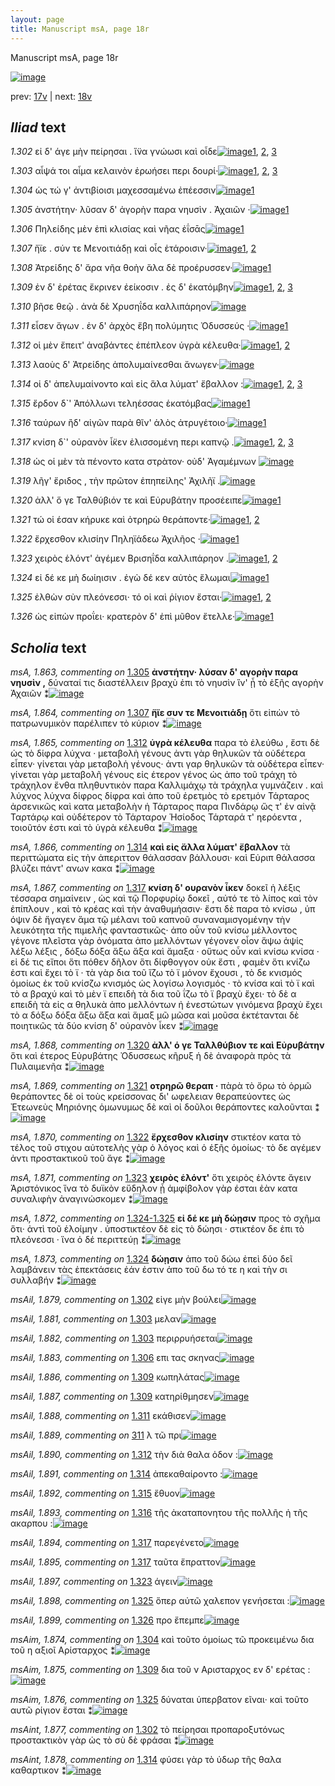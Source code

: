```yaml
---
layout: page
title: Manuscript msA, page 18r
---
```


Manuscript msA, page 18r

[![image](http://www.homermultitext.org/iipsrv?OBJ=IIP,1.0&FIF=/project/homer/pyramidal/deepzoom/hmt/vaimg/2017a/VA018RN_0019.tif&WID=100&CVT=JPEG)](http://www.homermultitext.org/ict2/?urn=urn:cite2:hmt:vaimg.2017a:VA018RN_0019)

prev:  [17v](../17v) | next:  [18v](../18v)

## *Iliad* text

*1.302* <a id="1.302"/> εἰ δ' άγε μὴν πείρησαι . ἵ̈να γνώωσι καὶ οἷδε[![image](http://www.homermultitext.org/iipsrv?OBJ=IIP,1.0&FIF=/project/homer/pyramidal/deepzoom/hmt/vaimg/2017a/VA018RN_0019.tif&RGN=0.163,0.1991,0.346,0.0301&WID=1000&CVT=JPEG)](http://www.homermultitext.org/ict2/?urn=urn:cite2:hmt:vaimg.2017a:VA018RN_0019@0.163,0.1991,0.346,0.0301)[1](#msAil_1.879), [2](#msA_1.862), [3](#msAint_1.877)

*1.303* <a id="1.303"/> αἶψά τοι αἷμα κελαινὸν ἐρωήσει περι δουρί·[![image](http://www.homermultitext.org/iipsrv?OBJ=IIP,1.0&FIF=/project/homer/pyramidal/deepzoom/hmt/vaimg/2017a/VA018RN_0019.tif&RGN=0.163,0.2179,0.341,0.0338&WID=1000&CVT=JPEG)](http://www.homermultitext.org/ict2/?urn=urn:cite2:hmt:vaimg.2017a:VA018RN_0019@0.163,0.2179,0.341,0.0338)[1](#msAil_1.880), [2](#msAil_1.881), [3](#msAil_1.882)

*1.304* <a id="1.304"/> ὡς τώ γ' ἀντιβίοισι μαχεσσαμένω ἐπέεσσιν[![image](http://www.homermultitext.org/iipsrv?OBJ=IIP,1.0&FIF=/project/homer/pyramidal/deepzoom/hmt/vaimg/2017a/VA018RN_0019.tif&RGN=0.164,0.2374,0.321,0.0301&WID=1000&CVT=JPEG)](http://www.homermultitext.org/ict2/?urn=urn:cite2:hmt:vaimg.2017a:VA018RN_0019@0.164,0.2374,0.321,0.0301)[1](#msAim_1.874)

*1.305* <a id="1.305"/> ἀνστήτην· λῦσαν δ' ἀγορὴν παρα νηυσὶν . Ἀχαιῶν ·[![image](http://www.homermultitext.org/iipsrv?OBJ=IIP,1.0&FIF=/project/homer/pyramidal/deepzoom/hmt/vaimg/2017a/VA018RN_0019.tif&RGN=0.164,0.2585,0.364,0.0316&WID=1000&CVT=JPEG)](http://www.homermultitext.org/ict2/?urn=urn:cite2:hmt:vaimg.2017a:VA018RN_0019@0.164,0.2585,0.364,0.0316)[1](#msA_1.863)

*1.306* <a id="1.306"/> Πηλείδης μὲν ἐπὶ κλισίας 					καὶ νῆας ἐΐσᾱς[![image](http://www.homermultitext.org/iipsrv?OBJ=IIP,1.0&FIF=/project/homer/pyramidal/deepzoom/hmt/vaimg/2017a/VA018RN_0019.tif&RGN=0.158,0.275,0.344,0.0308&WID=1000&CVT=JPEG)](http://www.homermultitext.org/ict2/?urn=urn:cite2:hmt:vaimg.2017a:VA018RN_0019@0.158,0.275,0.344,0.0308)[1](#msAil_1.883)

*1.307* <a id="1.307"/> ἤϊε . σύν τε Μενοιτιάδῃ 					καὶ οἷς ἑτάροισιν·[![image](http://www.homermultitext.org/iipsrv?OBJ=IIP,1.0&FIF=/project/homer/pyramidal/deepzoom/hmt/vaimg/2017a/VA018RN_0019.tif&RGN=0.167,0.2945,0.328,0.0293&WID=1000&CVT=JPEG)](http://www.homermultitext.org/ict2/?urn=urn:cite2:hmt:vaimg.2017a:VA018RN_0019@0.167,0.2945,0.328,0.0293)[1](#msAil_1.884), [2](#msA_1.864)

*1.308* <a id="1.308"/> Ἀτρείδης δ' ἄρα νῆα 					θοὴν ἅλα δὲ προέρυσσεν·[![image](http://www.homermultitext.org/iipsrv?OBJ=IIP,1.0&FIF=/project/homer/pyramidal/deepzoom/hmt/vaimg/2017a/VA018RN_0019.tif&RGN=0.169,0.3148,0.353,0.0316&WID=1000&CVT=JPEG)](http://www.homermultitext.org/ict2/?urn=urn:cite2:hmt:vaimg.2017a:VA018RN_0019@0.169,0.3148,0.353,0.0316)[1](#msAil_1.885)

*1.309* <a id="1.309"/> ἐν δ' ἐρέτας ἔκρινεν ἐείκοσιν . ἐς δ' ἑκατόμβην[![image](http://www.homermultitext.org/iipsrv?OBJ=IIP,1.0&FIF=/project/homer/pyramidal/deepzoom/hmt/vaimg/2017a/VA018RN_0019.tif&RGN=0.164,0.3328,0.359,0.0316&WID=1000&CVT=JPEG)](http://www.homermultitext.org/ict2/?urn=urn:cite2:hmt:vaimg.2017a:VA018RN_0019@0.164,0.3328,0.359,0.0316)[1](#msAim_1.875), [2](#msAil_1.886), [3](#msAil_1.887)

*1.310* <a id="1.310"/> βῆσε θεῷ . ἀνὰ δὲ Χρυσηΐδα καλλιπάρηον[![image](http://www.homermultitext.org/iipsrv?OBJ=IIP,1.0&FIF=/project/homer/pyramidal/deepzoom/hmt/vaimg/2017a/VA018RN_0019.tif&RGN=0.163,0.3516,0.349,0.0323&WID=1000&CVT=JPEG)](http://www.homermultitext.org/ict2/?urn=urn:cite2:hmt:vaimg.2017a:VA018RN_0019@0.163,0.3516,0.349,0.0323)

*1.311* <a id="1.311"/> εἷσεν ἄγων . ἐν δ' ἀρχὸς ἔβη πολύμητις Ὀδυσσεύς ·[![image](http://www.homermultitext.org/iipsrv?OBJ=IIP,1.0&FIF=/project/homer/pyramidal/deepzoom/hmt/vaimg/2017a/VA018RN_0019.tif&RGN=0.161,0.3696,0.389,0.0338&WID=1000&CVT=JPEG)](http://www.homermultitext.org/ict2/?urn=urn:cite2:hmt:vaimg.2017a:VA018RN_0019@0.161,0.3696,0.389,0.0338)[1](#msAil_1.888)

*1.312* <a id="1.312"/> οἱ μὲν ἔπειτ' ἀναβάντες ἐπέπλεον ὑγρὰ κέλευθα·[![image](http://www.homermultitext.org/iipsrv?OBJ=IIP,1.0&FIF=/project/homer/pyramidal/deepzoom/hmt/vaimg/2017a/VA018RN_0019.tif&RGN=0.162,0.3907,0.368,0.0308&WID=1000&CVT=JPEG)](http://www.homermultitext.org/ict2/?urn=urn:cite2:hmt:vaimg.2017a:VA018RN_0019@0.162,0.3907,0.368,0.0308)[1](#msA_1.865), [2](#msAil_1.890)

*1.313* <a id="1.313"/> λαοὺς δ' Ἀτρείδης 					ἀπολυμαίνεσθαι ἄνωγεν·[![image](http://www.homermultitext.org/iipsrv?OBJ=IIP,1.0&FIF=/project/homer/pyramidal/deepzoom/hmt/vaimg/2017a/VA018RN_0019.tif&RGN=0.153,0.411,0.368,0.0308&WID=1000&CVT=JPEG)](http://www.homermultitext.org/ict2/?urn=urn:cite2:hmt:vaimg.2017a:VA018RN_0019@0.153,0.411,0.368,0.0308)

*1.314* <a id="1.314"/> οἱ δ' ἀπελυμαίνοντο καὶ εἰς ἅλα λύματ' ἔβαλλον :[![image](http://www.homermultitext.org/iipsrv?OBJ=IIP,1.0&FIF=/project/homer/pyramidal/deepzoom/hmt/vaimg/2017a/VA018RN_0019.tif&RGN=0.162,0.4298,0.389,0.0316&WID=1000&CVT=JPEG)](http://www.homermultitext.org/ict2/?urn=urn:cite2:hmt:vaimg.2017a:VA018RN_0019@0.162,0.4298,0.389,0.0316)[1](#msA_1.866), [2](#msAil_1.891), [3](#msAint_1.878)

*1.315* <a id="1.315"/> ἔρδον δ`' 					 Ἀπόλλωνι τεληέσσας ἑκατόμβας[![image](http://www.homermultitext.org/iipsrv?OBJ=IIP,1.0&FIF=/project/homer/pyramidal/deepzoom/hmt/vaimg/2017a/VA018RN_0019.tif&RGN=0.161,0.45,0.34,0.0301&WID=1000&CVT=JPEG)](http://www.homermultitext.org/ict2/?urn=urn:cite2:hmt:vaimg.2017a:VA018RN_0019@0.161,0.45,0.34,0.0301)[1](#msAil_1.892)

*1.316* <a id="1.316"/> ταύρων ἢδ' αἰγῶν παρὰ θῖν' ἁλὸς ἀτρυγέτοιο·[![image](http://www.homermultitext.org/iipsrv?OBJ=IIP,1.0&FIF=/project/homer/pyramidal/deepzoom/hmt/vaimg/2017a/VA018RN_0019.tif&RGN=0.158,0.4696,0.367,0.0308&WID=1000&CVT=JPEG)](http://www.homermultitext.org/ict2/?urn=urn:cite2:hmt:vaimg.2017a:VA018RN_0019@0.158,0.4696,0.367,0.0308)[1](#msAil_1.893)

*1.317* <a id="1.317"/> κνίση δ`' οὐρανὸν ἷ̈κεν ἐλισσομένη περι καπνῷ .[![image](http://www.homermultitext.org/iipsrv?OBJ=IIP,1.0&FIF=/project/homer/pyramidal/deepzoom/hmt/vaimg/2017a/VA018RN_0019.tif&RGN=0.157,0.4884,0.39,0.0301&WID=1000&CVT=JPEG)](http://www.homermultitext.org/ict2/?urn=urn:cite2:hmt:vaimg.2017a:VA018RN_0019@0.157,0.4884,0.39,0.0301)[1](#msA_1.867), [2](#msAil_1.894), [3](#msAil_1.895)

*1.318* <a id="1.318"/> ὡς οἱ μὲν τὰ πένοντο κατα στρὰτον· οὐδ' Ἀγαμέμνων 				[![image](http://www.homermultitext.org/iipsrv?OBJ=IIP,1.0&FIF=/project/homer/pyramidal/deepzoom/hmt/vaimg/2017a/VA018RN_0019.tif&RGN=0.157,0.5064,0.398,0.0338&WID=1000&CVT=JPEG)](http://www.homermultitext.org/ict2/?urn=urn:cite2:hmt:vaimg.2017a:VA018RN_0019@0.157,0.5064,0.398,0.0338)

*1.319* <a id="1.319"/> λῆγ' ἔριδος , τὴν πρῶτον ἐπηπείλης' Ἀχιλῆϊ .[![image](http://www.homermultitext.org/iipsrv?OBJ=IIP,1.0&FIF=/project/homer/pyramidal/deepzoom/hmt/vaimg/2017a/VA018RN_0019.tif&RGN=0.154,0.5252,0.376,0.0338&WID=1000&CVT=JPEG)](http://www.homermultitext.org/ict2/?urn=urn:cite2:hmt:vaimg.2017a:VA018RN_0019@0.154,0.5252,0.376,0.0338)

*1.320* <a id="1.320"/> ἀλλ' ὅ γε Ταλθύβιόν τε 					καὶ Εὐρυβάτην προσέειπε[![image](http://www.homermultitext.org/iipsrv?OBJ=IIP,1.0&FIF=/project/homer/pyramidal/deepzoom/hmt/vaimg/2017a/VA018RN_0019.tif&RGN=0.157,0.5462,0.392,0.0293&WID=1000&CVT=JPEG)](http://www.homermultitext.org/ict2/?urn=urn:cite2:hmt:vaimg.2017a:VA018RN_0019@0.157,0.5462,0.392,0.0293)[1](#msA_1.868)

*1.321* <a id="1.321"/> τώ οἱ έσαν κήρυκε καὶ ὀτρηρὼ θεράποντε·[![image](http://www.homermultitext.org/iipsrv?OBJ=IIP,1.0&FIF=/project/homer/pyramidal/deepzoom/hmt/vaimg/2017a/VA018RN_0019.tif&RGN=0.154,0.5665,0.37,0.0301&WID=1000&CVT=JPEG)](http://www.homermultitext.org/ict2/?urn=urn:cite2:hmt:vaimg.2017a:VA018RN_0019@0.154,0.5665,0.37,0.0301)[1](#msA_1.869), [2](#msAil_1.896)

*1.322* <a id="1.322"/> ἔρχεσθον κλισίην Πηληϊάδεω 						Ἀχιλῆος ·[![image](http://www.homermultitext.org/iipsrv?OBJ=IIP,1.0&FIF=/project/homer/pyramidal/deepzoom/hmt/vaimg/2017a/VA018RN_0019.tif&RGN=0.161,0.5838,0.35,0.0331&WID=1000&CVT=JPEG)](http://www.homermultitext.org/ict2/?urn=urn:cite2:hmt:vaimg.2017a:VA018RN_0019@0.161,0.5838,0.35,0.0331)[1](#msA_1.870)

*1.323* <a id="1.323"/> χειρὸς ἑλόντ' ἀγέμεν Βρισηΐδα καλλιπάρηον .[![image](http://www.homermultitext.org/iipsrv?OBJ=IIP,1.0&FIF=/project/homer/pyramidal/deepzoom/hmt/vaimg/2017a/VA018RN_0019.tif&RGN=0.152,0.6063,0.392,0.0285&WID=1000&CVT=JPEG)](http://www.homermultitext.org/ict2/?urn=urn:cite2:hmt:vaimg.2017a:VA018RN_0019@0.152,0.6063,0.392,0.0285)[1](#msAil_1.897), [2](#msA_1.871)

*1.324* <a id="1.324"/> εἰ δέ κε μὴ δωίηισιν . ἐγὼ δέ κεν αὐτὸς ἕλωμαι[![image](http://www.homermultitext.org/iipsrv?OBJ=IIP,1.0&FIF=/project/homer/pyramidal/deepzoom/hmt/vaimg/2017a/VA018RN_0019.tif&RGN=0.159,0.6251,0.379,0.0316&WID=1000&CVT=JPEG)](http://www.homermultitext.org/ict2/?urn=urn:cite2:hmt:vaimg.2017a:VA018RN_0019@0.159,0.6251,0.379,0.0316)[1](#msA_1.873)

*1.325* <a id="1.325"/> ἐλθὼν σὺν πλεόνεσσι· τό οἱ καὶ ῥίγιον ἔσται·[![image](http://www.homermultitext.org/iipsrv?OBJ=IIP,1.0&FIF=/project/homer/pyramidal/deepzoom/hmt/vaimg/2017a/VA018RN_0019.tif&RGN=0.157,0.6431,0.355,0.0301&WID=1000&CVT=JPEG)](http://www.homermultitext.org/ict2/?urn=urn:cite2:hmt:vaimg.2017a:VA018RN_0019@0.157,0.6431,0.355,0.0301)[1](#msAim_1.876), [2](#msAil_1.898)

*1.326* <a id="1.326"/> ὡς εἰπὼν προΐει· κρατερὸν δ' ἐπὶ μῦθον ἔτελλε·[![image](http://www.homermultitext.org/iipsrv?OBJ=IIP,1.0&FIF=/project/homer/pyramidal/deepzoom/hmt/vaimg/2017a/VA018RN_0019.tif&RGN=0.156,0.6612,0.372,0.0323&WID=1000&CVT=JPEG)](http://www.homermultitext.org/ict2/?urn=urn:cite2:hmt:vaimg.2017a:VA018RN_0019@0.156,0.6612,0.372,0.0323)[1](#msAil_1.899)

## *Scholia* text

*msA, 1.863, commenting on* [1.305](#1.305)  <a id="msA_1.863"/> **ἀνστήτην· λύσαν δ' αγορὴν παρα νηυσὶν ,** δύναταί τις διαστέλλειν βραχὺ ἐπι τὸ νηυσὶν ἵν' ᾖ τὸ ἑξῆς αγορὴν Ἀχαιῶν ⁑[![image](http://www.homermultitext.org/iipsrv?OBJ=IIP,1.0&FIF=/project/homer/pyramidal/deepzoom/hmt/vaimg/2017a/VA018RN_0019.tif&RGN=0.16838615,0.15020747,0.60280029,0.02600277&WID=1000&CVT=JPEG)](http://www.homermultitext.org/ict2/?urn=urn:cite2:hmt:vaimg.2017a:VA018RN_0019@0.16838615,0.15020747,0.60280029,0.02600277)

*msA, 1.864, commenting on* [1.307](#1.307)  <a id="msA_1.864"/> **ἥϊε συν τε Μενοιτιάδῃ** ὅτι εἰπὼν τὸ πατρωνυμικὸν παρέλιπεν τὸ κύριον ⁑[![image](http://www.homermultitext.org/iipsrv?OBJ=IIP,1.0&FIF=/project/homer/pyramidal/deepzoom/hmt/vaimg/2017a/VA018RN_0019.tif&RGN=0.29439941,0.15684647,0.36624908,0.02544952&WID=1000&CVT=JPEG)](http://www.homermultitext.org/ict2/?urn=urn:cite2:hmt:vaimg.2017a:VA018RN_0019@0.29439941,0.15684647,0.36624908,0.02544952)

*msA, 1.865, commenting on* [1.312](#1.312)  <a id="msA_1.865"/> **ὑγρὰ κέλευθα** παρα τὸ ἐλεύθω , ἔστι δὲ ὡς τὸ δίφρα λύχνα · μεταβολὴ γένους ἀντι γὰρ θηλυκῶν τὰ οὐδέτερα εἶπεν· γίνεται γὰρ μεταβολὴ γένους· ἀντι γαρ θηλυκῶν τὰ οὐδέτερα εἶπεν· γίνεται γὰρ μεταβολῆ γένους εἰς έτερον γένος ὡς ἀπο τοῦ τράχη τὸ τράχηλον ἔνθα πληθυντικὸν παρα Καλλιμάχῳ τὰ τράχηλα γυμνάζειν . καὶ λύχνος λύχνα δίφρος δίφρα καὶ ἀπο τοῦ ἐρετμὸς τὸ ερετμόν Τάρταρος ἀρσενικῶς καὶ κατα μεταβολὴν ἡ Τάρταρος παρα Πινδάρῳ ὥς τ' ἐν αἰνᾷ Ταρτάρῳ καὶ οὐδέτερον τὸ Τάρταρον Ἡσίοδος Τάρταρά τ' ηερόεντα , τοιοῦτόν ἐστι καὶ τὸ ὑγρὰ κέλευθα ⁑[![image](http://www.homermultitext.org/iipsrv?OBJ=IIP,1.0&FIF=/project/homer/pyramidal/deepzoom/hmt/vaimg/2017a/VA018RN_0019.tif&RGN=0.16654385,0.16846473,0.61901253,0.13692946&WID=1000&CVT=JPEG)](http://www.homermultitext.org/ict2/?urn=urn:cite2:hmt:vaimg.2017a:VA018RN_0019@0.16654385,0.16846473,0.61901253,0.13692946)

*msA, 1.866, commenting on* [1.314](#1.314)  <a id="msA_1.866"/> **καὶ εἰς ἄλλα λύματ' ἔβαλλον** τὰ περιττώματα εἰς τὴν ἀπεριττον θάλασσαν βάλλουσι· καὶ Εὐριπ θάλασσα βλύζει πάντ' ανων κακα ⁑[![image](http://www.homermultitext.org/iipsrv?OBJ=IIP,1.0&FIF=/project/homer/pyramidal/deepzoom/hmt/vaimg/2017a/VA018RN_0019.tif&RGN=0.55121592,0.29571231,0.22218128,0.04232365&WID=1000&CVT=JPEG)](http://www.homermultitext.org/ict2/?urn=urn:cite2:hmt:vaimg.2017a:VA018RN_0019@0.55121592,0.29571231,0.22218128,0.04232365)

*msA, 1.867, commenting on* [1.317](#1.317)  <a id="msA_1.867"/> **κνίση δ' ουρανὸν ἷκεν** δοκεῖ ἡ λέξις τέσσαρα σημαίνειν , ὡς καὶ τῷ Πορφυρίῳ δοκεῖ , αὐτό τε τὸ λίπος καὶ τὸν ἐπίπλουν , καὶ τὸ κρέας καὶ τὴν ἀναθυμήασιν· ἔστι δὲ παρα τὸ κνίσω , ὑπ όψιν δὲ ἥγαγεν ἅμα τῷ μέλανι τοῦ καπνοῦ συναναμισγομένην τὴν λευκότητα τῆς πιμελῆς φανταστικῶς· ἀπο οὖν τοῦ κνίσω μέλλοντος γέγονε πλεῖστα γὰρ ὀνόματα ἀπο μελλόντων γέγονεν οἷον ἅψω ἀψίς λέξω λέξις , δόξω δόξα ἄξω ἄξα καὶ ἄμαξα · οὕτως οὖν καὶ κνίσω κνίσα · εἰ δέ τις εἴποι ὅτι πόθεν δῆλον ὅτι δίφθογγον οὐκ ἔστι , φαμὲν ὅτι κνίζω ἐστι καὶ ἔχει τὸ ϊ · τὰ γὰρ δια τοῦ ἴζω τὸ ϊ μόνον ἔχουσι , τὸ δε κνισμός ὁμοίως ἐκ τοῦ κνίσζω κνισμός ὡς λογίσω λογισμός · τὸ κνίσα καὶ τὸ ϊ καὶ τὸ α βραχύ καὶ τὸ μὲν ϊ επειδὴ τὰ δια τοῦ ΐζω τὸ ϊ βραχὺ ἔχει· τὸ δὲ α επειδὴ τὰ εἰς α θηλυκὰ ἀπο μελλόντων ἠ ἐνεστώτων γινόμενα βραχὺ ἔχει τὸ α δόξω δόξα ἄξω ἄξα καὶ ἅμαξ μῶ μῶσα καὶ μοῦσα ἐκτέτανται δὲ ποιητικῶς τὰ δύο κνίση δ' οὐρανὸν ἷκεν ⁑[![image](http://www.homermultitext.org/iipsrv?OBJ=IIP,1.0&FIF=/project/homer/pyramidal/deepzoom/hmt/vaimg/2017a/VA018RN_0019.tif&RGN=0.54974208,0.32890733,0.22181282,0.25753804&WID=1000&CVT=JPEG)](http://www.homermultitext.org/ict2/?urn=urn:cite2:hmt:vaimg.2017a:VA018RN_0019@0.54974208,0.32890733,0.22181282,0.25753804)

*msA, 1.868, commenting on* [1.320](#1.320)  <a id="msA_1.868"/> **ἀλλ' ό γε Ταλλθύβιον τε καὶ Εὐρυβάτην** ὅτι καὶ έτερος Εὐρυβάτης Ὀδυσσεως κῆρυξ ἡ δὲ ἀναφορὰ πρὸς τὰ Πυλαιμενῆα ⁑[![image](http://www.homermultitext.org/iipsrv?OBJ=IIP,1.0&FIF=/project/homer/pyramidal/deepzoom/hmt/vaimg/2017a/VA018RN_0019.tif&RGN=0.55084746,0.57593361,0.21407517,0.03651452&WID=1000&CVT=JPEG)](http://www.homermultitext.org/ict2/?urn=urn:cite2:hmt:vaimg.2017a:VA018RN_0019@0.55084746,0.57593361,0.21407517,0.03651452)

*msA, 1.869, commenting on* [1.321](#1.321)  <a id="msA_1.869"/> **οτρηρῶ θεραπ ·** πὰρὰ τὸ ὄρω τὸ ὁρμῶ θεράποντες δὲ οἱ τοὺς κρείσσονας δι' ωφελειαν θεραπεύοντες ὡς Ἐτεωνεὺς Μηριόνης ὁμωνυμως δὲ καὶ οἱ δοῦλοι θεράποντες καλοῦνται ⁑[![image](http://www.homermultitext.org/iipsrv?OBJ=IIP,1.0&FIF=/project/homer/pyramidal/deepzoom/hmt/vaimg/2017a/VA018RN_0019.tif&RGN=0.55084746,0.61078838,0.21407517,0.05892116&WID=1000&CVT=JPEG)](http://www.homermultitext.org/ict2/?urn=urn:cite2:hmt:vaimg.2017a:VA018RN_0019@0.55084746,0.61078838,0.21407517,0.05892116)

*msA, 1.870, commenting on* [1.322](#1.322)  <a id="msA_1.870"/> **ἔρχεσθον κλισίην** στικτέον κατα τὸ τέλος τοῦ στιχου αὐτοτελὴς γὰρ ὁ λόγος καὶ ὁ ἑξῆς ὁμοίως· τὸ δε αγέμεν ἀντι προστακτικοῦ τοῦ ἄγε ⁑[![image](http://www.homermultitext.org/iipsrv?OBJ=IIP,1.0&FIF=/project/homer/pyramidal/deepzoom/hmt/vaimg/2017a/VA018RN_0019.tif&RGN=0.55084746,0.65587828,0.20560059,0.05034578&WID=1000&CVT=JPEG)](http://www.homermultitext.org/ict2/?urn=urn:cite2:hmt:vaimg.2017a:VA018RN_0019@0.55084746,0.65587828,0.20560059,0.05034578)

*msA, 1.871, commenting on* [1.323](#1.323)  <a id="msA_1.871"/> **χειρὸς ἑλόντ'** ὅτι χειρὸς ἑλόντε ἄγειν Ἀριστόνικος ἵνα τὸ δυϊκὸν εὔδηλον ᾖ ἀμφίβολον γὰρ έσται ἐὰν κατα συναλιφὴν ἀναγινώσκομεν ⁑[![image](http://www.homermultitext.org/iipsrv?OBJ=IIP,1.0&FIF=/project/homer/pyramidal/deepzoom/hmt/vaimg/2017a/VA018RN_0019.tif&RGN=0.15659543,0.69903181,0.59248342,0.03734440&WID=1000&CVT=JPEG)](http://www.homermultitext.org/ict2/?urn=urn:cite2:hmt:vaimg.2017a:VA018RN_0019@0.15659543,0.69903181,0.59248342,0.03734440)

*msA, 1.872, commenting on* [1.324-1.325](#1.324-1.325)  <a id="msA_1.872"/> **εἰ δέ κε μὴ δώῃσιν** προς τὸ σχῆμα ὅτι· ἀντὶ τοῦ ἑλοίμην . ὑποστικτέον δὲ εἰς τὸ δώησι · στικτέον δε ἐπι τὸ πλεόνεσσι · ἵνα ὁ δέ περιττεύῃ ⁑[![image](http://www.homermultitext.org/iipsrv?OBJ=IIP,1.0&FIF=/project/homer/pyramidal/deepzoom/hmt/vaimg/2017a/VA018RN_0019.tif&RGN=0.15659543,0.72116183,0.59248342,0.03181189&WID=1000&CVT=JPEG)](http://www.homermultitext.org/ict2/?urn=urn:cite2:hmt:vaimg.2017a:VA018RN_0019@0.15659543,0.72116183,0.59248342,0.03181189)

*msA, 1.873, commenting on* [1.324](#1.324)  <a id="msA_1.873"/> **δώῃσιν** ἀπο τοῦ δώω ἐπεὶ δύο δεῖ λαμβάνειν τὰς ἐπεκτάσεις ἐάν ἐστιν ἀπο τοῦ δω τό τε η καὶ τὴν σι συλλαβήν ⁑[![image](http://www.homermultitext.org/iipsrv?OBJ=IIP,1.0&FIF=/project/homer/pyramidal/deepzoom/hmt/vaimg/2017a/VA018RN_0019.tif&RGN=0.15659543,0.73665284,0.59248342,0.02959889&WID=1000&CVT=JPEG)](http://www.homermultitext.org/ict2/?urn=urn:cite2:hmt:vaimg.2017a:VA018RN_0019@0.15659543,0.73665284,0.59248342,0.02959889)

*msAil, 1.879, commenting on* [1.302](#1.302)  <a id="msAil_1.879"/> εἰγε μὴν βούλει[![image](http://www.homermultitext.org/iipsrv?OBJ=IIP,1.0&FIF=/project/homer/pyramidal/deepzoom/hmt/vaimg/2017a/VA018RN_0019.tif&RGN=0.18533530,0.18865837,0.06595431,0.01466113&WID=1000&CVT=JPEG)](http://www.homermultitext.org/ict2/?urn=urn:cite2:hmt:vaimg.2017a:VA018RN_0019@0.18533530,0.18865837,0.06595431,0.01466113)

*msAil, 1.881, commenting on* [1.303](#1.303)  <a id="msAil_1.881"/> μελαν[![image](http://www.homermultitext.org/iipsrv?OBJ=IIP,1.0&FIF=/project/homer/pyramidal/deepzoom/hmt/vaimg/2017a/VA018RN_0019.tif&RGN=0.31650700,0.22406639,0.02873987,0.00774550&WID=1000&CVT=JPEG)](http://www.homermultitext.org/ict2/?urn=urn:cite2:hmt:vaimg.2017a:VA018RN_0019@0.31650700,0.22406639,0.02873987,0.00774550)

*msAil, 1.882, commenting on* [1.303](#1.303)  <a id="msAil_1.882"/> περιρρυήσεται[![image](http://www.homermultitext.org/iipsrv?OBJ=IIP,1.0&FIF=/project/homer/pyramidal/deepzoom/hmt/vaimg/2017a/VA018RN_0019.tif&RGN=0.37067060,0.22489627,0.05747973,0.00968188&WID=1000&CVT=JPEG)](http://www.homermultitext.org/ict2/?urn=urn:cite2:hmt:vaimg.2017a:VA018RN_0019@0.37067060,0.22489627,0.05747973,0.00968188)

*msAil, 1.883, commenting on* [1.306](#1.306)  <a id="msAil_1.883"/> επι τας σκηνας[![image](http://www.homermultitext.org/iipsrv?OBJ=IIP,1.0&FIF=/project/homer/pyramidal/deepzoom/hmt/vaimg/2017a/VA018RN_0019.tif&RGN=0.31724392,0.28022130,0.04532056,0.00885201&WID=1000&CVT=JPEG)](http://www.homermultitext.org/ict2/?urn=urn:cite2:hmt:vaimg.2017a:VA018RN_0019@0.31724392,0.28022130,0.04532056,0.00885201)

*msAil, 1.886, commenting on* [1.309](#1.309)  <a id="msAil_1.886"/> κωπηλάτας[![image](http://www.homermultitext.org/iipsrv?OBJ=IIP,1.0&FIF=/project/homer/pyramidal/deepzoom/hmt/vaimg/2017a/VA018RN_0019.tif&RGN=0.21739130,0.33305671,0.04679440,0.00802213&WID=1000&CVT=JPEG)](http://www.homermultitext.org/ict2/?urn=urn:cite2:hmt:vaimg.2017a:VA018RN_0019@0.21739130,0.33305671,0.04679440,0.00802213)

*msAil, 1.887, commenting on* [1.309](#1.309)  <a id="msAil_1.887"/> κατηρίθμησεν[![image](http://www.homermultitext.org/iipsrv?OBJ=IIP,1.0&FIF=/project/homer/pyramidal/deepzoom/hmt/vaimg/2017a/VA018RN_0019.tif&RGN=0.29587325,0.33665284,0.05969049,0.00995851&WID=1000&CVT=JPEG)](http://www.homermultitext.org/ict2/?urn=urn:cite2:hmt:vaimg.2017a:VA018RN_0019@0.29587325,0.33665284,0.05969049,0.00995851)

*msAil, 1.888, commenting on* [1.311](#1.311)  <a id="msAil_1.888"/> εκάθισεν[![image](http://www.homermultitext.org/iipsrv?OBJ=IIP,1.0&FIF=/project/homer/pyramidal/deepzoom/hmt/vaimg/2017a/VA018RN_0019.tif&RGN=0.18865144,0.37040111,0.03389831,0.00968188&WID=1000&CVT=JPEG)](http://www.homermultitext.org/ict2/?urn=urn:cite2:hmt:vaimg.2017a:VA018RN_0019@0.18865144,0.37040111,0.03389831,0.00968188)

*msAil, 1.889, commenting on* [311](#311)  <a id="msAil_1.889"/> λ τῶ πρι[![image](http://www.homermultitext.org/iipsrv?OBJ=IIP,1.0&FIF=/project/homer/pyramidal/deepzoom/hmt/vaimg/2017a/VA018RN_0019.tif&RGN=0.23323508,0.37289073,0.03795136,0.00995851&WID=1000&CVT=JPEG)](http://www.homermultitext.org/ict2/?urn=urn:cite2:hmt:vaimg.2017a:VA018RN_0019@0.23323508,0.37289073,0.03795136,0.00995851)

*msAil, 1.890, commenting on* [1.312](#1.312)  <a id="msAil_1.890"/> τὴν διὰ θαλα ὁδον :[![image](http://www.homermultitext.org/iipsrv?OBJ=IIP,1.0&FIF=/project/homer/pyramidal/deepzoom/hmt/vaimg/2017a/VA018RN_0019.tif&RGN=0.43736183,0.39474412,0.07958732,0.01051176&WID=1000&CVT=JPEG)](http://www.homermultitext.org/ict2/?urn=urn:cite2:hmt:vaimg.2017a:VA018RN_0019@0.43736183,0.39474412,0.07958732,0.01051176)

*msAil, 1.891, commenting on* [1.314](#1.314)  <a id="msAil_1.891"/> ἀπεκαθαίροντο :[![image](http://www.homermultitext.org/iipsrv?OBJ=IIP,1.0&FIF=/project/homer/pyramidal/deepzoom/hmt/vaimg/2017a/VA018RN_0019.tif&RGN=0.25534267,0.43153527,0.07258659,0.01272476&WID=1000&CVT=JPEG)](http://www.homermultitext.org/ict2/?urn=urn:cite2:hmt:vaimg.2017a:VA018RN_0019@0.25534267,0.43153527,0.07258659,0.01272476)

*msAil, 1.892, commenting on* [1.315](#1.315)  <a id="msAil_1.892"/> ἔθυον[![image](http://www.homermultitext.org/iipsrv?OBJ=IIP,1.0&FIF=/project/homer/pyramidal/deepzoom/hmt/vaimg/2017a/VA018RN_0019.tif&RGN=0.19086220,0.44896266,0.02321297,0.01051176&WID=1000&CVT=JPEG)](http://www.homermultitext.org/ict2/?urn=urn:cite2:hmt:vaimg.2017a:VA018RN_0019@0.19086220,0.44896266,0.02321297,0.01051176)

*msAil, 1.893, commenting on* [1.316](#1.316)  <a id="msAil_1.893"/> τῆς ἀκαταπονητου τῆς πολλῆς ἠ τῆς ακαρπου :[![image](http://www.homermultitext.org/iipsrv?OBJ=IIP,1.0&FIF=/project/homer/pyramidal/deepzoom/hmt/vaimg/2017a/VA018RN_0019.tif&RGN=0.43441415,0.47385892,0.12011791,0.01438451&WID=1000&CVT=JPEG)](http://www.homermultitext.org/ict2/?urn=urn:cite2:hmt:vaimg.2017a:VA018RN_0019@0.43441415,0.47385892,0.12011791,0.01438451)

*msAil, 1.894, commenting on* [1.317](#1.317)  <a id="msAil_1.894"/> παρεγένετο[![image](http://www.homermultitext.org/iipsrv?OBJ=IIP,1.0&FIF=/project/homer/pyramidal/deepzoom/hmt/vaimg/2017a/VA018RN_0019.tif&RGN=0.30876934,0.48907331,0.04089904,0.01023513&WID=1000&CVT=JPEG)](http://www.homermultitext.org/ict2/?urn=urn:cite2:hmt:vaimg.2017a:VA018RN_0019@0.30876934,0.48907331,0.04089904,0.01023513)

*msAil, 1.895, commenting on* [1.317](#1.317)  <a id="msAil_1.895"/> ταῦτα ἔπραττον[![image](http://www.homermultitext.org/iipsrv?OBJ=IIP,1.0&FIF=/project/homer/pyramidal/deepzoom/hmt/vaimg/2017a/VA018RN_0019.tif&RGN=0.25460575,0.50899032,0.09543110,0.01244813&WID=1000&CVT=JPEG)](http://www.homermultitext.org/ict2/?urn=urn:cite2:hmt:vaimg.2017a:VA018RN_0019@0.25460575,0.50899032,0.09543110,0.01244813)

*msAil, 1.897, commenting on* [1.323](#1.323)  <a id="msAil_1.897"/> άγειν[![image](http://www.homermultitext.org/iipsrv?OBJ=IIP,1.0&FIF=/project/homer/pyramidal/deepzoom/hmt/vaimg/2017a/VA018RN_0019.tif&RGN=0.30103169,0.60470263,0.02579219,0.00885201&WID=1000&CVT=JPEG)](http://www.homermultitext.org/ict2/?urn=urn:cite2:hmt:vaimg.2017a:VA018RN_0019@0.30103169,0.60470263,0.02579219,0.00885201)

*msAil, 1.898, commenting on* [1.325](#1.325)  <a id="msAil_1.898"/> ὅπερ αὐτῶ χαλεπον γενήσεται :[![image](http://www.homermultitext.org/iipsrv?OBJ=IIP,1.0&FIF=/project/homer/pyramidal/deepzoom/hmt/vaimg/2017a/VA018RN_0019.tif&RGN=0.34672071,0.64591978,0.17096536,0.01217151&WID=1000&CVT=JPEG)](http://www.homermultitext.org/ict2/?urn=urn:cite2:hmt:vaimg.2017a:VA018RN_0019@0.34672071,0.64591978,0.17096536,0.01217151)

*msAil, 1.899, commenting on* [1.326](#1.326)  <a id="msAil_1.899"/> προ ἔπεμπε[![image](http://www.homermultitext.org/iipsrv?OBJ=IIP,1.0&FIF=/project/homer/pyramidal/deepzoom/hmt/vaimg/2017a/VA018RN_0019.tif&RGN=0.25165807,0.66445367,0.05379514,0.01134163&WID=1000&CVT=JPEG)](http://www.homermultitext.org/ict2/?urn=urn:cite2:hmt:vaimg.2017a:VA018RN_0019@0.25165807,0.66445367,0.05379514,0.01134163)

*msAim, 1.874, commenting on* [1.304](#1.304)  <a id="msAim_1.874"/> καὶ τοῦτο ὁμοίως τῶ προκειμένω δια τοῦ η αξιοῖ Αρίσταρχος ⁑[![image](http://www.homermultitext.org/iipsrv?OBJ=IIP,1.0&FIF=/project/homer/pyramidal/deepzoom/hmt/vaimg/2017a/VA018RN_0019.tif&RGN=0.48084009,0.24951591,0.08069270,0.03070539&WID=1000&CVT=JPEG)](http://www.homermultitext.org/ict2/?urn=urn:cite2:hmt:vaimg.2017a:VA018RN_0019@0.48084009,0.24951591,0.08069270,0.03070539)

*msAim, 1.875, commenting on* [1.309](#1.309)  <a id="msAim_1.875"/> δια τοῦ ν Αρισταρχος εν δ' ερέτας :[![image](http://www.homermultitext.org/iipsrv?OBJ=IIP,1.0&FIF=/project/homer/pyramidal/deepzoom/hmt/vaimg/2017a/VA018RN_0019.tif&RGN=0.51068534,0.34522822,0.05268976,0.03181189&WID=1000&CVT=JPEG)](http://www.homermultitext.org/ict2/?urn=urn:cite2:hmt:vaimg.2017a:VA018RN_0019@0.51068534,0.34522822,0.05268976,0.03181189)

*msAim, 1.876, commenting on* [1.325](#1.325)  <a id="msAim_1.876"/> δύναται ὑπερβατον εῖναι· καὶ τοῦτο αυτῶ ρίγιον ἔσται ⁑[![image](http://www.homermultitext.org/iipsrv?OBJ=IIP,1.0&FIF=/project/homer/pyramidal/deepzoom/hmt/vaimg/2017a/VA018RN_0019.tif&RGN=0.50810612,0.65753804,0.04826824,0.05560166&WID=1000&CVT=JPEG)](http://www.homermultitext.org/ict2/?urn=urn:cite2:hmt:vaimg.2017a:VA018RN_0019@0.50810612,0.65753804,0.04826824,0.05560166)

*msAint, 1.877, commenting on* [1.302](#1.302)  <a id="msAint_1.877"/> τὸ πείρησαι προπαροξυτόνως προστακτικὸν γὰρ ὡς τὸ σὺ δὲ φράσαι ⁑[![image](http://www.homermultitext.org/iipsrv?OBJ=IIP,1.0&FIF=/project/homer/pyramidal/deepzoom/hmt/vaimg/2017a/VA018RN_0019.tif&RGN=0.10243183,0.20221300,0.06374355,0.04426003&WID=1000&CVT=JPEG)](http://www.homermultitext.org/ict2/?urn=urn:cite2:hmt:vaimg.2017a:VA018RN_0019@0.10243183,0.20221300,0.06374355,0.04426003)

*msAint, 1.878, commenting on* [1.314](#1.314)  <a id="msAint_1.878"/> φύσει γὰρ τὸ ύδωρ τῆς θαλα καθαρτικον ⁑[![image](http://www.homermultitext.org/iipsrv?OBJ=IIP,1.0&FIF=/project/homer/pyramidal/deepzoom/hmt/vaimg/2017a/VA018RN_0019.tif&RGN=0.12122329,0.43402490,0.04421518,0.03900415&WID=1000&CVT=JPEG)](http://www.homermultitext.org/ict2/?urn=urn:cite2:hmt:vaimg.2017a:VA018RN_0019@0.12122329,0.43402490,0.04421518,0.03900415)